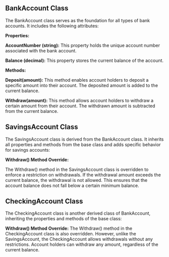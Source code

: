 ## BankAccount Class
The BankAccount class serves as the foundation for all types of bank accounts. It includes the following attributes:

**Properties:**

**AccountNumber (string):** This property holds the unique account number associated with the bank account.

**Balance (decimal):** This property stores the current balance of the account.

**Methods:**

**Deposit(amount):** This method enables account holders to deposit a specific amount into their account. The deposited amount is added to the current balance.

**Withdraw(amount):** This method allows account holders to withdraw a certain amount from their account. The withdrawn amount is subtracted from the current balance.

## SavingsAccount Class
The SavingsAccount class is derived from the BankAccount class. It inherits all properties and methods from the base class and adds specific behavior for savings accounts:

**Withdraw() Method Override:**

The Withdraw() method in the SavingsAccount class is overridden to enforce a restriction on withdrawals. If the withdrawal amount exceeds the current balance, the withdrawal is not allowed. This ensures that the account balance does not fall below a certain minimum balance.

## CheckingAccount Class
The CheckingAccount class is another derived class of BankAccount, inheriting the properties and methods of the base class:

**Withdraw() Method Override:**
The Withdraw() method in the CheckingAccount class is also overridden. However, unlike the SavingsAccount, the CheckingAccount allows withdrawals without any restrictions. Account holders can withdraw any amount, regardless of the current balance.